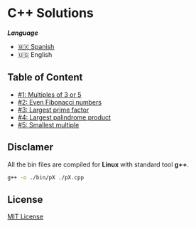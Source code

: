 # C++ Solutions

***Language***
- [🇲🇽 Spanish](./README.es.md)
- 🇺🇸 English

## Table of Content

- [#1: Multiples of 3 or 5](./p001.cpp)
- [#2: Even Fibonacci numbers](./p002.cpp)
- [#3: Largest prime factor](./p003.cpp)
- [#4: Largest palindrome product](./p004.cpp)
- [#5: Smallest multiple](./p005.cpp)

## Disclamer

All the bin files are compiled for **Linux** with standard tool **g++**.
```bash
g++ -o ./bin/pX ./pX.cpp
```

## License
[MIT License](https://opensource.org/licenses/MIT)